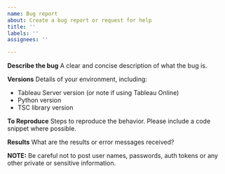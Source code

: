 ```yaml
---
name: Bug report
about: Create a bug report or request for help
title: ''
labels: ''
assignees: ''

---
```


**Describe the bug**
A clear and concise description of what the bug is.

**Versions**
Details of your environment, including:
 - Tableau Server version (or note if using Tableau Online)
 - Python version
 - TSC library version

**To Reproduce**
Steps to reproduce the behavior. Please include a code snippet where possible.

**Results**
What are the results or error messages received?

**NOTE:** Be careful not to post user names, passwords, auth tokens or any other private or sensitive information.
